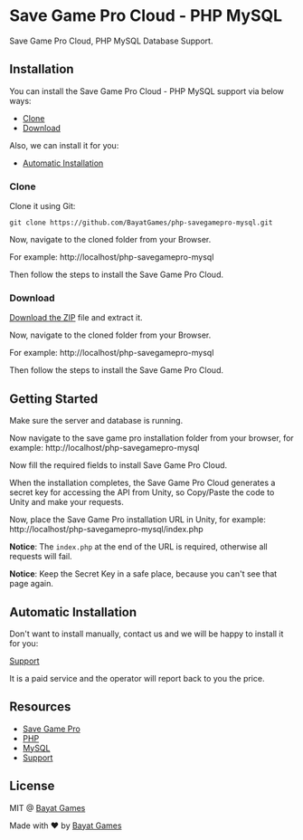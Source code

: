 # Save Game Pro Cloud - PHP MySQL

Save Game Pro Cloud, PHP MySQL Database Support.

## Installation

You can install the Save Game Pro Cloud - PHP MySQL support via below ways:

- [Clone](#clone)
- [Download](#download)

Also, we can install it for you:

- [Automatic Installation](#automatic-installation)

### Clone

Clone it using Git:

```
git clone https://github.com/BayatGames/php-savegamepro-mysql.git
```

Now, navigate to the cloned folder from your Browser.

For example: http://localhost/php-savegamepro-mysql

Then follow the steps to install the Save Game Pro Cloud.

### Download

[Download the ZIP](https://github.com/BayatGames/php-savegamepro-mysql/archive/master.zip) file and extract it.

Now, navigate to the cloned folder from your Browser.

For example: http://localhost/php-savegamepro-mysql

Then follow the steps to install the Save Game Pro Cloud.

## Getting Started

Make sure the server and database is running.

Now navigate to the save game pro installation folder from your browser, for example: http://localhost/php-savegamepro-mysql

Now fill the required fields to install Save Game Pro Cloud.

When the installation completes, the Save Game Pro Cloud generates a secret key for accessing the API from Unity, so Copy/Paste the code to Unity and make your requests.

Now, place the Save Game Pro installation URL in Unity, for example: http://localhost/php-savegamepro-mysql/index.php

**Notice**: The `index.php` at the end of the URL is required, otherwise all requests will fail.

**Notice**: Keep the Secret Key in a safe place, because you can't see that page again.

## Automatic Installation

Don't want to install manually, contact us and we will be happy to install it for you:

[Support](https://github.com/BayatGames/Support)

It is a paid service and the operator will report back to you the price.

## Resources

- [Save Game Pro](https://github.com/BayatGames/SaveGamePro)
- [PHP](http://php.net)
- [MySQL](https://www.mysql.com)
- [Support](https://github.com/BayatGames/Support)

## License

MIT @ [Bayat Games](https://github.com/BayatGames)

Made with :heart: by [Bayat Games](https://github.com/BayatGames)
